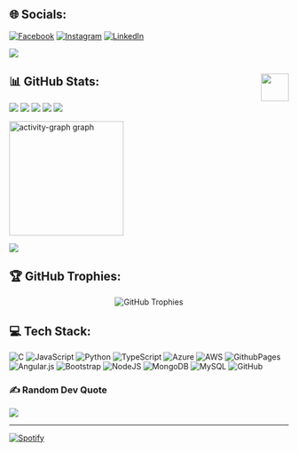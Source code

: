 ## 🌐 Socials:
[![Facebook](https://img.shields.io/badge/Facebook-%231877F2.svg?logo=Facebook&logoColor=white)](https://facebook.com/Praneeth) 
[![Instagram](https://img.shields.io/badge/Instagram-%23E4405F.svg?logo=Instagram&logoColor=white)](https://instagram.com/b_praneeth_) 
[![LinkedIn](https://img.shields.io/badge/LinkedIn-%230077B5.svg?logo=linkedin&logoColor=white)](https://linkedin.com/in/praneeth-balamurugan) 

[![](https://visitcount.itsvg.in/api?id=praneeth-balamurugan&icon=0&color=13)](https://visitcount.itsvg.in)

## 📊 GitHub Stats:<img align="right" src="https://media.giphy.com/media/LmNwrBhejkK9EFP504/giphy.gif" width="50" height="50" />
![](http://github-profile-summary-cards.vercel.app/api/cards/profile-details?username=praneeth-balamurugan&theme=darcula)
![](http://github-profile-summary-cards.vercel.app/api/cards/repos-per-language?username=praneeth-balamurugan&theme=darcula)
![](http://github-profile-summary-cards.vercel.app/api/cards/most-commit-language?username=praneeth-balamurugan&theme=darcula)
![](http://github-profile-summary-cards.vercel.app/api/cards/stats?username=praneeth-balamurugan&theme=darcula)
![](http://github-profile-summary-cards.vercel.app/api/cards/productive-time?username=praneeth-balamurugan&theme=darcula&utcOffset=8)

<img src="https://github-readme-activity-graph.vercel.app/graph?username=praneeth-balamurugan&theme=dracula" height="206" alt="activity-graph graph" />

![](https://github-readme-streak-stats.herokuapp.com/?user=praneeth-balamurugan&theme=transparent&hide_border=true)<br/>

## 🏆 GitHub Trophies:
<p align="center">
  <img src="https://github-profile-trophy.vercel.app/?username=praneeth-balamurugan&theme=radical&no-frame=true&no-bg=true&margin-w=4" alt="GitHub Trophies"/>
</p>

## 💻 Tech Stack:
![C](https://img.shields.io/badge/c-%2300599C.svg?style=plastic&logo=c&logoColor=white) 
![JavaScript](https://img.shields.io/badge/javascript-%23323330.svg?style=plastic&logo=javascript&logoColor=%23F7DF1E) 
![Python](https://img.shields.io/badge/python-3670A0?style=plastic&logo=python&logoColor=ffdd54) 
![TypeScript](https://img.shields.io/badge/typescript-%23007ACC.svg?style=plastic&logo=typescript&logoColor=white) 
![Azure](https://img.shields.io/badge/azure-%230072C6.svg?style=plastic&logo=microsoftazure&logoColor=white) 
![AWS](https://img.shields.io/badge/AWS-%23FF9900.svg?style=plastic&logo=amazon-aws&logoColor=white) 
![GithubPages](https://img.shields.io/badge/github%20pages-121013?style=plastic&logo=github&logoColor=white) 
![Angular.js](https://img.shields.io/badge/angular.js-%23E23237.svg?style=plastic&logo=angularjs&logoColor=white) 
![Bootstrap](https://img.shields.io/badge/bootstrap-%238511FA.svg?style=plastic&logo=bootstrap&logoColor=white) 
![NodeJS](https://img.shields.io/badge/node.js-6DA55F?style=plastic&logo=node.js&logoColor=white) 
![MongoDB](https://img.shields.io/badge/MongoDB-%234ea94b.svg?style=plastic&logo=mongodb&logoColor=white) 
![MySQL](https://img.shields.io/badge/mysql-4479A1.svg?style=plastic&logo=mysql&logoColor=white) 
![GitHub](https://img.shields.io/badge/github-%23121011.svg?style=plastic&logo=github&logoColor=white)

### ✍️ Random Dev Quote
![](https://quotes-github-readme.vercel.app/api?type=horizontal&theme=radical)



---


[![Spotify](https://novatorem.bgstatic.vercel.app/api/spotify)]([https://open.spotify.com/user/11153360645](https://open.spotify.com/user/31oqojvp6prp25quuxtjsvvmkxqq))
